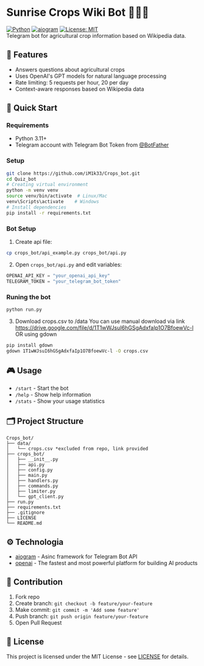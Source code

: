 # Sunrise Crops Wiki Bot 🌾🌽🍋  
[![Python](https://img.shields.io/badge/Python-3.11%2B-blue.svg)](https://python.org)
[![aiogram](https://img.shields.io/badge/aiogram-3.x-blue.svg)](https://aiogram.dev)
[![License: MIT](https://img.shields.io/badge/License-MIT-yellow.svg)](https://opensource.org/licenses/MIT)  
Telegram bot for agricultural crop information based on Wikipedia data.
## 🌟 Features
- Answers questions about agricultural crops
- Uses OpenAI's GPT models for natural language processing
- Rate limiting: 5 requests per hour, 20 per day
- Context-aware responses based on Wikipedia data
## 🚀 Quick Start
### Requirements
- Python 3.11+  
- Telegram account with Telegram Bot Token from [@BotFather](https://t.me/BotFather)  
### Setup
```bash
git clone https://github.com/iM1k33/Crops_bot.git
cd Quiz_bot
# Creating virtual environment 
python -m venv venv
source venv/bin/activate  # Linux/Mac
venv\Scripts\activate    # Windows
# Install dependencies
pip install -r requirements.txt
```
### Bot Setup
1. Create api file:
```bash
cp crops_bot/api_example.py crops_bot/api.py
```
2. Open `crops_bot/api.py` and edit variables:
```python
OPENAI_API_KEY = "your_openai_api_key"
TELEGRAM_TOKEN = "your_telegram_bot_token"
```
### Runing the bot
```bash
python run.py
```
3. Download crops.csv to /data
You can use manual download via link https://drive.google.com/file/d/1T1wWJsuI6hGSgAdxfaIp1O7BfoewVc-l
OR
using gdown
```bash
pip install gdown
gdown 1T1wWJsuI6hGSgAdxfaIp1O7BfoewVc-l -O crops.csv
```


## 🎮 Usage
- `/start` - Start the bot
- `/help` - Show help information
- `/stats` - Show your usage statistics

## 🗂️ Project Structure
```
Crops_bot/
├── data/
│   └── crops.csv *excluded from repo, link provided
├── crops_bot/
│   ├── __init__.py
│   ├── api.py
│   ├── config.py
│   ├── main.py
│   ├── handlers.py
│   ├── commands.py
│   ├── limiter.py
│   └── gpt_client.py
├── run.py
├── requirements.txt
├── .gitignore
├── LICENSE
└── README.md
```
## ⚙️ Technologia
- [aiogram](https://aiogram.dev/) - Asinc framework for Telegram Bot API
- [openai](https://openai.com/api) - The fastest and most powerful platform for building AI products
## 🤝 Contribution
1. Fork repo  
2. Create branch: `git checkout -b feature/your-feature`  
3. Make commit: `git commit -m 'Add some feature'`  
4. Push branch: `git push origin feature/your-feature`  
5. Open Pull Request  
## 📜 License
This project is licensed under the MIT License - see [LICENSE](LICENSE) for details.
